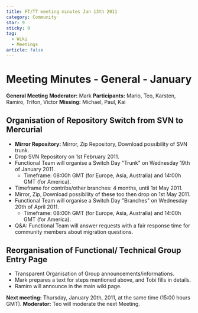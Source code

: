 ```yaml
---
title: FT/TT meeting minutes Jan 13th 2011
category: Community
star: 9
sticky: 9
tag:
  - Wiki
  - Meetings
article: false
---
```


# Meeting Minutes - General - January

**General Meeting**
**Moderator:** Mark
**Participants:** Mario, Teo, Karsten, Ramiro, Trifon, Victor
**Missing:** Michael, Paul, Kai

## Organisation of Repository Switch from SVN to Mercurial

- **Mirror Repository:** Mirror, Zip Repository, Download possibility of SVN trunk.
- Drop SVN Repository on 1st February 2011.
- Functional Team will organise a Switch Day "Trunk" on Wednesday 19th of January 2011.
  - Timeframe: 08:00h GMT (for Europe, Asia, Australia) and 14:00h GMT (for America).
- Timeframe for contribs/other branches: 4 months, until 1st May 2011.
- Mirror, Zip, Download possibility of these too then drop on 1st May 2011.
- Functional Team will organise a Switch Day "Branches" on Wednesday 20th of April 2011.
  - Timeframe: 08:00h GMT (for Europe, Asia, Australia) and 14:00h GMT (for America).
- Q&A: Functional Team will answer requests with a fair response time for community members about migration questions.

## Reorganisation of Functional/ Technical Group Entry Page

- Transparent Organisation of Group announcements/informations.
- Mark prepares a text for steps mentioned above, and Tobi fills in details.
- Ramiro will announce in the main wiki page.

**Next meeting:** Thursday, January 20th, 2011, at the same time (15:00 hours GMT).
**Moderator:** Teo will moderate the next Meeting.
